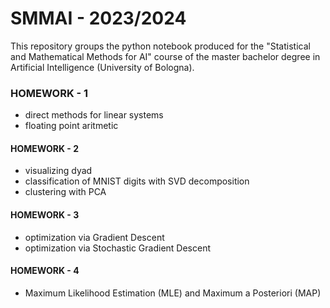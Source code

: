 # SMMAI - 2023/2024

This repository groups the python notebook produced for the "Statistical and Mathematical Methods for AI" course of the master bachelor degree in Artificial Intelligence (University of Bologna).

### HOMEWORK - 1
 - direct methods for linear systems
 - floating point aritmetic

#### HOMEWORK - 2
 - visualizing dyad
 - classification of MNIST digits with SVD decomposition
 - clustering with PCA

#### HOMEWORK - 3
 - optimization via Gradient Descent
 - optimization via Stochastic Gradient Descent

#### HOMEWORK - 4
 - Maximum Likelihood Estimation (MLE) and Maximum a Posteriori (MAP)
